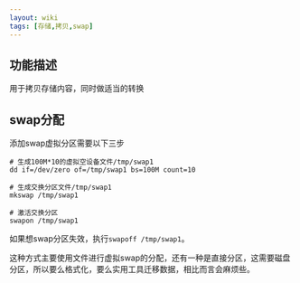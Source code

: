 ```yaml
---
layout: wiki
tags: [存储,拷贝,swap]
---
```


## 功能描述

用于拷贝存储内容，同时做适当的转换

## swap分配

添加swap虚拟分区需要以下三步

```shell
# 生成100M*10的虚拟空设备文件/tmp/swap1
dd if=/dev/zero of=/tmp/swap1 bs=100M count=10

# 生成交换分区文件/tmp/swap1
mkswap /tmp/swap1

# 激活交换分区
swapon /tmp/swap1
```

如果想swap分区失效，执行`swapoff /tmp/swap1`。

这种方式主要使用文件进行虚拟swap的分配，还有一种是直接分区，这需要磁盘分区，所以要么格式化，要么实用工具迁移数据，相比而言会麻烦些。